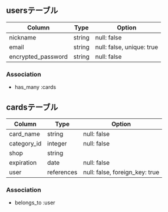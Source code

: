 ## usersテーブル
| Column                | Type              | Option                         |
| --------------------- | ----------------- | ------------------------------ |
| nickname              | string            | null: false                    |
| email                 | string            | null: false, unique: true      |
| encrypted_password    | string            | null: false                    |
### Association
- has_many :cards

## cardsテーブル
| Column                | Type              | Option                         |
| --------------------- | ----------------- | ------------------------------ |
| card_name             | string            | null: false                    |
| category_id           | integer           | null: false                    |
| shop                  | string            |                                |
| expiration            | date              | null: false                    |
| user                  | references        | null: false, foreign_key: true |
### Association
- belongs_to :user